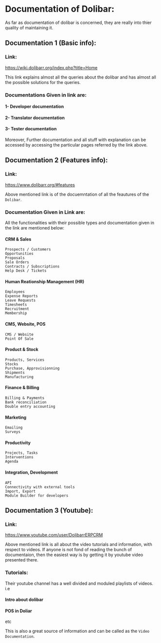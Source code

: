 # Documentation of Dolibar:
As far as documentation of dolibar is concerned, they are really into thier quality
of maintaining it.

## Documentation 1 (Basic info):
### Link:
  https://wiki.dolibarr.org/index.php?title=Home
  
This link explains almost all the queries about the dolibar and has almost all the
possible solutions for the queries.

### Documentations Given in link are:
#### 1- Developer documentation
#### 2- Translator documentation
#### 3- Tester documentation

Moreover, Further documentation and all stuff with explanation can be accessed by
accessing the particular pages referred by the link above.

## Documentation 2 (Features info):
### Link:
  https://www.dolibarr.org/#features

Above mentioned link is of the docuemntation of all the feautures of the `Dolibar`.

### Documentation Given in Link are:
All the functionalities with their possible types and documentation given in the 
link are mentioned below:

#### CRM & Sales
    Prospects / Customers
    Opportunities
    Proposals
    Sale Orders
    Contracts / Subscriptions
    Help Desk / Tickets

#### Human Reationship Management (HR)
    Employees
    Expense Reports
    Leave Requests
    Timesheets
    Recruitment
    Membership

#### CMS, Website, POS
    CMS / Website
    Point Of Sale

#### Product & Stock
    Products, Services
    Stocks
    Purchase, Approvisionning
    Shipments
    Manufacturing
    
#### Finance & Billing
    Billing & Payments
    Bank reconciliation
    Double entry accounting

#### Marketing
    Emailing
    Surveys

#### Productivity
    Projects, Tasks
    Interventions
    Agenda

#### Integration, Development
    API
    Connectivity with external tools
    Import, Export
    Module Builder for developers


## Documentation 3 (Youtube):
### Link:
  https://www.youtube.com/user/DolibarrERPCRM

Above mentioned link is all about the video tutorials and information, with respect
to videos. If anyone is not fond of reading the bunch of documentaion, then the 
easiest way is by getting it by youtube video presented there.

### Tutorials:
Their youtube channel has a well divided and moduled playlists of videos.
i.e
#### Intro about dolibar
#### POS in Doliar
etc

This is also a great source of information and can be called as the `Video Documentation`.

